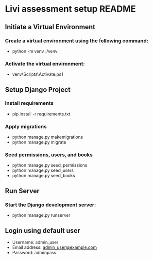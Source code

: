 # Livi assessment setup README

## Initiate a Virtual Environment

### Create a virtual environment using the following command:

- python -m venv ./venv

### Activate the virtual environment:

- venv\Scripts\Activate.ps1

## Setup Django Project

### Install requirements

- pip install -r requirements.txt

### Apply migrations

- python manage.py makemigrations
- python manage.py migrate

### Seed permissions, users, and books

- python manage.py seed_permissions
- python manage.py seed_users
- python manage.py seed_books

## Run Server

### Start the Django development server:

- python manage.py runserver

## Login using default user

- Username: admin_user
- Email address: admin_user@example.com
- Password: adminpass
